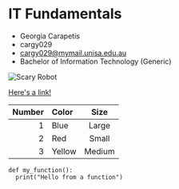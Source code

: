# IT Fundamentals 

- Georgia Carapetis 
- cargy029
- cargy029@mymail.unisa.edu.au
- Bachelor of Information Technology (Generic)

![Scary Robot](https://upload.wikimedia.org/wikipedia/commons/thumb/0/03/Kismet-IMG_6007-black.jpg/800px-Kismet-IMG_6007-black.jpg "Scary Robot")

[Here's a link!](https://commons.wikimedia.org/wiki/File:Kismet-IMG_6007-black.jpg)

| Number      | Color     | Size     |
| ----------: | :-------  | :------: |
|1            |Blue       |Large     |
|2            |Red        |Small     |
|3            |Yellow     |Medium    |

```
def my_function():
  print("Hello from a function")
```